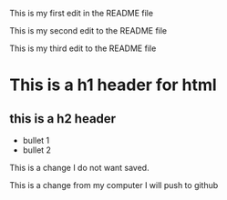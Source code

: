 This is my first edit in the README file

This is my second edit to the README file

This is my third edit to the README file

# This is a h1 header for html

## this is a h2 header

- bullet 1
- bullet 2

This is a change I do not want saved.

This is a change from my computer I will push to github
